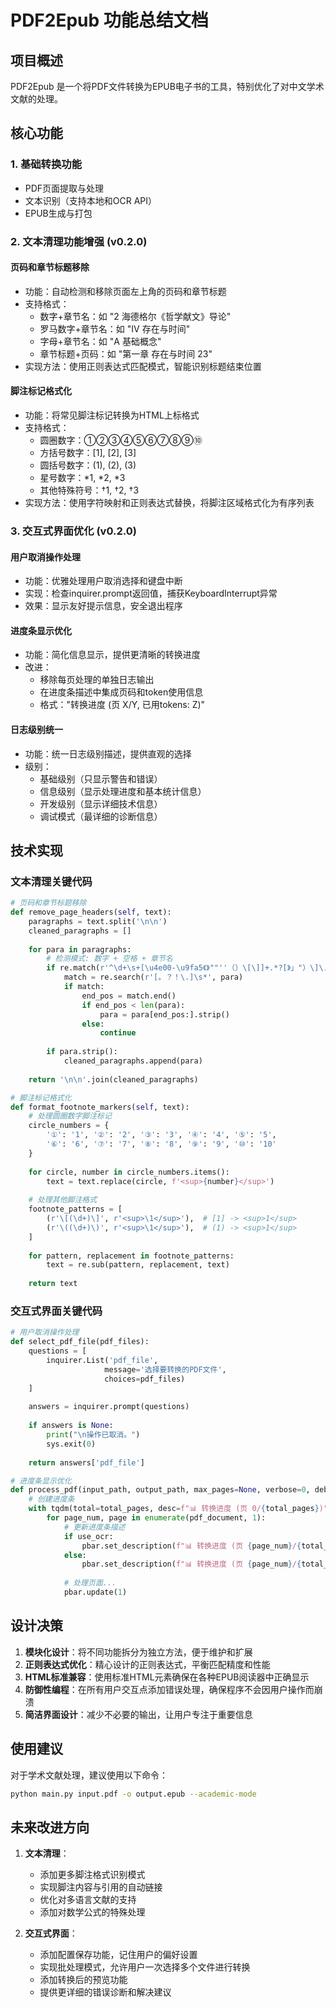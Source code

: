 # PDF2Epub 功能总结文档

## 项目概述

PDF2Epub 是一个将PDF文件转换为EPUB电子书的工具，特别优化了对中文学术文献的处理。

## 核心功能

### 1. 基础转换功能
- PDF页面提取与处理
- 文本识别（支持本地和OCR API）
- EPUB生成与打包

### 2. 文本清理功能增强 (v0.2.0)

#### 页码和章节标题移除
- 功能：自动检测和移除页面左上角的页码和章节标题
- 支持格式：
  - 数字+章节名：如 "2 海德格尔《哲学献文》导论"
  - 罗马数字+章节名：如 "IV 存在与时间"
  - 字母+章节名：如 "A 基础概念"
  - 章节标题+页码：如 "第一章 存在与时间 23"
- 实现方法：使用正则表达式匹配模式，智能识别标题结束位置

#### 脚注标记格式化
- 功能：将常见脚注标记转换为HTML上标格式
- 支持格式：
  - 圆圈数字：①②③④⑤⑥⑦⑧⑨⑩
  - 方括号数字：[1], [2], [3]
  - 圆括号数字：(1), (2), (3)
  - 星号数字：*1, *2, *3
  - 其他特殊符号：†1, †2, †3
- 实现方法：使用字符映射和正则表达式替换，将脚注区域格式化为有序列表

### 3. 交互式界面优化 (v0.2.0)

#### 用户取消操作处理
- 功能：优雅处理用户取消选择和键盘中断
- 实现：检查inquirer.prompt返回值，捕获KeyboardInterrupt异常
- 效果：显示友好提示信息，安全退出程序

#### 进度条显示优化
- 功能：简化信息显示，提供更清晰的转换进度
- 改进：
  - 移除每页处理的单独日志输出
  - 在进度条描述中集成页码和token使用信息
  - 格式："转换进度 (页 X/Y, 已用tokens: Z)"

#### 日志级别统一
- 功能：统一日志级别描述，提供直观的选择
- 级别：
  - 基础级别（只显示警告和错误）
  - 信息级别（显示处理进度和基本统计信息）
  - 开发级别（显示详细技术信息）
  - 调试模式（最详细的诊断信息）

## 技术实现

### 文本清理关键代码

```python
# 页码和章节标题移除
def remove_page_headers(self, text):
    paragraphs = text.split('\n\n')
    cleaned_paragraphs = []
    
    for para in paragraphs:
        # 检测模式: 数字 + 空格 + 章节名
        if re.match(r'^\d+\s+[\u4e00-\u9fa5《》""''（）\[\]]+.*?[》」"）\]\.\。]', para):
            match = re.search(r'[。？！\.]\s*', para)
            if match:
                end_pos = match.end()
                if end_pos < len(para):
                    para = para[end_pos:].strip()
                else:
                    continue
        
        if para.strip():
            cleaned_paragraphs.append(para)
    
    return '\n\n'.join(cleaned_paragraphs)

# 脚注标记格式化
def format_footnote_markers(self, text):
    # 处理圆圈数字脚注标记
    circle_numbers = {
        '①': '1', '②': '2', '③': '3', '④': '4', '⑤': '5',
        '⑥': '6', '⑦': '7', '⑧': '8', '⑨': '9', '⑩': '10'
    }
    
    for circle, number in circle_numbers.items():
        text = text.replace(circle, f'<sup>{number}</sup>')
    
    # 处理其他脚注格式
    footnote_patterns = [
        (r'\[(\d+)\]', r'<sup>\1</sup>'),  # [1] -> <sup>1</sup>
        (r'\((\d+)\)', r'<sup>\1</sup>'),  # (1) -> <sup>1</sup>
    ]
    
    for pattern, replacement in footnote_patterns:
        text = re.sub(pattern, replacement, text)
    
    return text
```

### 交互式界面关键代码

```python
# 用户取消操作处理
def select_pdf_file(pdf_files):
    questions = [
        inquirer.List('pdf_file',
                     message='选择要转换的PDF文件',
                     choices=pdf_files)
    ]
    
    answers = inquirer.prompt(questions)
    
    if answers is None:
        print("\n操作已取消。")
        sys.exit(0)
        
    return answers['pdf_file']

# 进度条显示优化
def process_pdf(input_path, output_path, max_pages=None, verbose=0, debug=False):
    # 创建进度条
    with tqdm(total=total_pages, desc=f"📊 转换进度 (页 0/{total_pages})") as pbar:
        for page_num, page in enumerate(pdf_document, 1):
            # 更新进度条描述
            if use_ocr:
                pbar.set_description(f"📊 转换进度 (页 {page_num}/{total_pages}, 已用tokens: {token_usage})")
            else:
                pbar.set_description(f"📊 转换进度 (页 {page_num}/{total_pages})")
            
            # 处理页面...
            pbar.update(1)
```

## 设计决策

1. **模块化设计**：将不同功能拆分为独立方法，便于维护和扩展
2. **正则表达式优化**：精心设计的正则表达式，平衡匹配精度和性能
3. **HTML标准兼容**：使用标准HTML元素确保在各种EPUB阅读器中正确显示
4. **防御性编程**：在所有用户交互点添加错误处理，确保程序不会因用户操作而崩溃
5. **简洁界面设计**：减少不必要的输出，让用户专注于重要信息

## 使用建议

对于学术文献处理，建议使用以下命令：
```bash
python main.py input.pdf -o output.epub --academic-mode
```

## 未来改进方向

1. **文本清理**：
   - 添加更多脚注格式识别模式
   - 实现脚注内容与引用的自动链接
   - 优化对多语言文献的支持
   - 添加对数学公式的特殊处理

2. **交互式界面**：
   - 添加配置保存功能，记住用户的偏好设置
   - 实现批处理模式，允许用户一次选择多个文件进行转换
   - 添加转换后的预览功能
   - 提供更详细的错误诊断和解决建议
